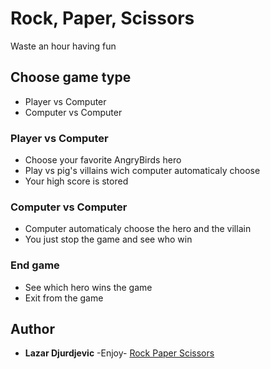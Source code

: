 # Rock, Paper, Scissors

Waste an hour having fun

## Choose game type

* Player vs Computer
* Computer vs Computer
### Player vs Computer

* Choose your favorite AngryBirds hero
* Play vs pig's villains wich computer automaticaly choose
* Your high score is stored
### Computer vs Computer

* Computer automaticaly choose the hero and the villain
* You just stop the game and see who win

### End game

* See which hero wins the game
* Exit from the game


## Author

* **Lazar Djurdjevic** -Enjoy- [Rock Paper Scissors](https://lazaki.github.io/RockPaperScissors/app/#/)

